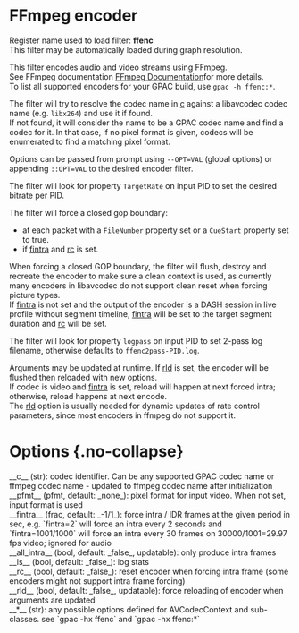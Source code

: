 <!-- automatically generated - do not edit, patch gpac/applications/gpac/gpac.c -->

# FFmpeg encoder  
  
Register name used to load filter: __ffenc__  
This filter may be automatically loaded during graph resolution.  
  
This filter encodes audio and video streams using FFmpeg.  
See FFmpeg documentation [FFmpeg Documentation](https://ffmpeg.org/documentation.html)for more details.  
To list all supported encoders for your GPAC build, use `gpac -h ffenc:*`.  
  
The filter will try to resolve the codec name in [c](#c) against a libavcodec codec name (e.g. `libx264`) and use it if found.  
If not found, it will consider the name to be a GPAC codec name and find a codec for it. In that case, if no pixel format is given, codecs will be enumerated to find a matching pixel format.  
  
Options can be passed from prompt using `--OPT=VAL` (global options) or appending `::OPT=VAL` to the desired encoder filter.  
  
The filter will look for property `TargetRate` on input PID to set the desired bitrate per PID.  
  
The filter will force a closed gop boundary:  

- at each packet with a `FileNumber` property set or a `CueStart` property set to true.  
- if [fintra](#fintra) and [rc](#rc) is set.  

  
When forcing a closed GOP boundary, the filter will flush, destroy and recreate the encoder to make sure a clean context is used, as currently many encoders in libavcodec do not support clean reset when forcing picture types.  
If [fintra](#fintra) is not set and the output of the encoder is a DASH session in live profile without segment timeline, [fintra](#fintra) will be set to the target segment duration and [rc](#rc) will be set.  
  
The filter will look for property `logpass` on input PID to set 2-pass log filename, otherwise defaults to `ffenc2pass-PID.log`.  
  
Arguments may be updated at runtime. If [rld](#rld) is set, the encoder will be flushed then reloaded with new options.  
If codec is video and [fintra](#fintra) is set, reload will happen at next forced intra; otherwise, reload happens at next encode.  
The [rld](#rld) option is usually needed for dynamic updates of rate control parameters, since most encoders in ffmpeg do not support it.  
  

# Options  {.no-collapse}  
  
<div markdown class="option">  
<a id="c" data-level="basic">__c__</a> (str): codec identifier. Can be any supported GPAC codec name or ffmpeg codec name - updated to ffmpeg codec name after initialization  
</div>  
<div markdown class="option">  
<a id="pfmt" data-level="basic">__pfmt__</a> (pfmt, default: _none_): pixel format for input video. When not set, input format is used  
</div>  
<div markdown class="option">  
<a id="fintra" data-level="basic">__fintra__</a> (frac, default: _-1/1_): force intra / IDR frames at the given period in sec, e.g. `fintra=2` will force an intra every 2 seconds and `fintra=1001/1000` will force an intra every 30 frames on 30000/1001=29.97 fps video; ignored for audio  
</div>  
<div markdown class="option">  
<a id="all_intra">__all_intra__</a> (bool, default: _false_, updatable): only produce intra frames  
</div>  
<div markdown class="option">  
<a id="ls">__ls__</a> (bool, default: _false_): log stats  
</div>  
<div markdown class="option">  
<a id="rc">__rc__</a> (bool, default: _false_): reset encoder when forcing intra frame (some encoders might not support intra frame forcing)  
</div>  
<div markdown class="option">  
<a id="rld">__rld__</a> (bool, default: _false_, updatable): force reloading of encoder when arguments are updated  
</div>  
<div markdown class="option">  
<a id="*" data-level="basic">__*__</a> (str): any possible options defined for AVCodecContext and sub-classes. see `gpac -hx ffenc` and `gpac -hx ffenc:*`  
</div>  
  
